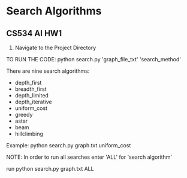 # Search Algorithms
## CS534 AI HW1

1) Navigate to the Project Directory

TO RUN THE CODE:
  python search.py 'graph_file_txt' 'search_method'

There are nine search algorithms:
* depth_first
* breadth_first
* depth_limited
* depth_iterative
* uniform_cost
* greedy
* astar
* beam
* hillclimbing
	
Example: python search.py graph.txt uniform_cost	

NOTE: In order to run all searches enter 'ALL' for 'search algorithm'

run python search.py graph.txt ALL 

	 
 
